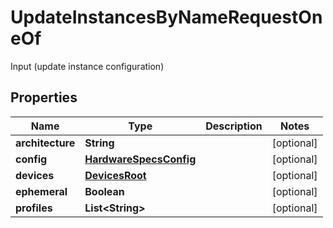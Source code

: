 

# UpdateInstancesByNameRequestOneOf

Input (update instance configuration)
## Properties

Name | Type | Description | Notes
------------ | ------------- | ------------- | -------------
**architecture** | **String** |  |  [optional]
**config** | [**HardwareSpecsConfig**](HardwareSpecsConfig.md) |  |  [optional]
**devices** | [**DevicesRoot**](DevicesRoot.md) |  |  [optional]
**ephemeral** | **Boolean** |  |  [optional]
**profiles** | **List&lt;String&gt;** |  |  [optional]



